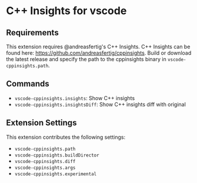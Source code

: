 # C++ Insights for vscode

<!-- ## Introduction -->

<!-- ## Features

For example if there is an image subfolder under your extension project workspace:

\!\[feature X\]\(images/feature-x.png\)

> Tip: Many popular extensions utilize animations. This is an excellent way to show off your extension! We recommend short, focused animations that are easy to follow. -->

## Requirements

This extension requires @andreasfertig's C++ Insights.
C++ Insights can be found here:
https://github.com/andreasfertig/cppinsights.
Build or download the latest release and specify the path to the cppinsights binary in `vscode-cppinsights.path`.

## Commands
* `vscode-cppinsights.insights`: Show C++ insights
* `vscode-cppinsights.insightsDiff`: Show C++ insights diff with original

## Extension Settings

This extension contributes the following settings:

* `vscode-cppinsights.path`
* `vscode-cppinsights.buildDirector`
* `vscode-cppinsights.diff`
* `vscode-cppinsights.args`
* `vscode-cppinsights.experimental`


<!-- -----------------------------------------------------------------------------------------------------------
## Following extension guidelines

Ensure that you've read through the extensions guidelines and follow the best practices for creating your extension.

* [Extension Guidelines](https://code.visualstudio.com/api/references/extension-guidelines)

## Working with Markdown

**Note:** You can author your README using Visual Studio Code.  Here are some useful editor keyboard shortcuts:

* Split the editor (`Cmd+\` on macOS or `Ctrl+\` on Windows and Linux)
* Toggle preview (`Shift+CMD+V` on macOS or `Shift+Ctrl+V` on Windows and Linux)
* Press `Ctrl+Space` (Windows, Linux) or `Cmd+Space` (macOS) to see a list of Markdown snippets

### For more information

* [Visual Studio Code's Markdown Support](http://code.visualstudio.com/docs/languages/markdown)
* [Markdown Syntax Reference](https://help.github.com/articles/markdown-basics/)

**Enjoy!** -->
